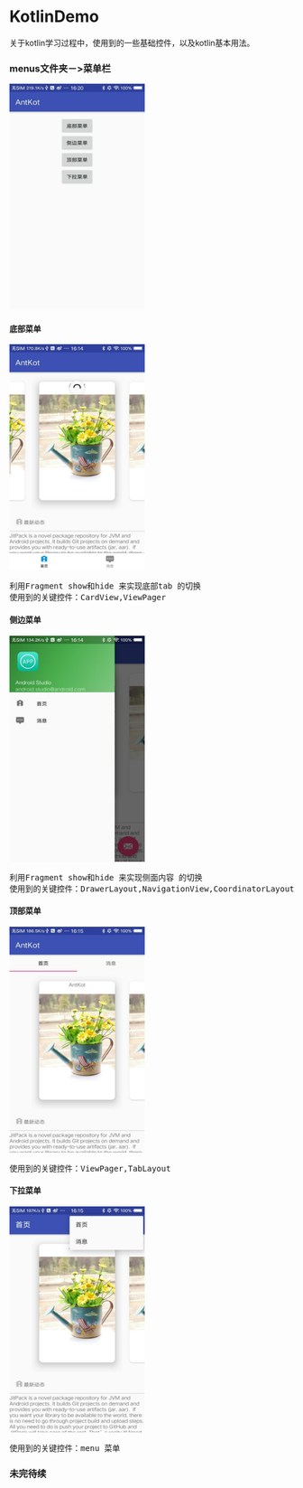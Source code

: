 # KotlinDemo
关于kotlin学习过程中，使用到的一些基础控件，以及kotlin基本用法。
### menus文件夹－>菜单栏
<img src="https://github.com/themores/KotlinDemo/blob/master/menus/0AA025E1C9FFFBD82559DADA462B197C.jpg" width="240" height="400"/>

#### 底部菜单
<img src="https://github.com/themores/KotlinDemo/blob/master/menus/5656BCF168FBB49C88A945104BC19950.jpg" width="240" height="400"/>
<pre>
利用Fragment show和hide 来实现底部tab 的切换
使用到的关键控件：CardView,ViewPager
</pre>

#### 侧边菜单
<img src="https://github.com/themores/KotlinDemo/blob/master/menus/67EE0C00539F3077EB7B6C6356085674.jpg" width="240" height="400"/>
<pre>
利用Fragment show和hide 来实现侧面内容 的切换
使用到的关键控件：DrawerLayout,NavigationView,CoordinatorLayout,AppBarLayout,Toolbar,FloatingActionButton
</pre>

#### 顶部菜单
<img src="https://github.com/themores/KotlinDemo/blob/master/menus/3A361FB7ABD03A26BE33EC482539B465.jpg" width="240" height="400"/>
<pre>
使用到的关键控件：ViewPager,TabLayout
</pre>

#### 下拉菜单
<img src="https://github.com/themores/KotlinDemo/blob/master/menus/D2370FB99A1ED32B0AE2B2C50D39C708.jpg" width="240" height="400"/>
<pre>
使用到的关键控件：menu 菜单
</pre>

### 未完待续
